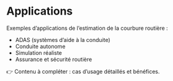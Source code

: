 # Applications

Exemples d’applications de l’estimation de la courbure routière :
- ADAS (systèmes d’aide à la conduite)
- Conduite autonome
- Simulation réaliste
- Assurance et sécurité routière

👉 Contenu à compléter : cas d’usage détaillés et bénéfices.
